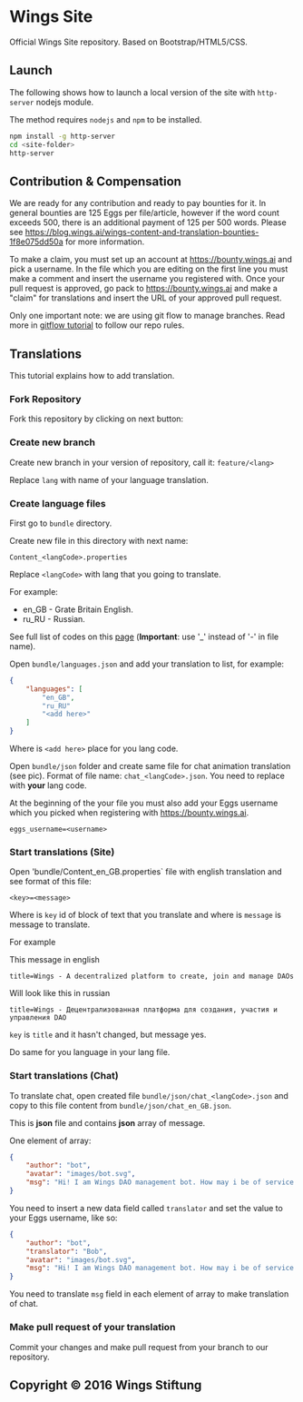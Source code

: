 # Wings Site

Official Wings Site repository. Based on Bootstrap/HTML5/CSS.

## Launch

The following shows how to launch a local version of the site with `http-server` nodejs module.

The method requires `nodejs` and `npm` to be installed.

```sh
npm install -g http-server
cd <site-folder>
http-server
```

## Contribution & Compensation

We are ready for any contribution and ready to pay bounties for it.  In general bounties are 125 Eggs per file/article, however if the word count exceeds 500, there is an additional payment of 125 per 500 words.  Please see https://blog.wings.ai/wings-content-and-translation-bounties-1f8e075dd50a for more information.

To make a claim, you must set up an account at https://bounty.wings.ai and pick a username.  In the file which you are editing on the first line you must make a comment and insert the username you registered with. Once your pull request is approved, go pack to https://bounty.wings.ai and make a "claim" for translations and insert the URL of your approved pull request.

Only one important note: we are using git flow to manage branches. Read more in [gitflow tutorial](http://danielkummer.github.io/git-flow-cheatsheet/) to follow our repo rules.

## Translations

This tutorial explains how to add translation.

### Fork Repository

Fork this repository by clicking on next button:


### Create new branch

Create new branch in your version of repository, call it: `feature/<lang>` 

Replace `lang` with name of your language translation.

### Create language files

First go to `bundle` directory.

Create new file in this directory with next name:

```
Content_<langCode>.properties
```

Replace `<langCode>` with lang that you going to translate.

For example:

* en_GB - Grate Britain English.
* ru_RU - Russian.

See full list of codes on this [page](http://www.lingoes.net/en/translator/langcode.htm) (**Important**: use '_' instead of '-' in file name).

Open `bundle/languages.json` and add your translation to list, for example:

```json
{
	"languages": [
		"en_GB",
		"ru_RU"
		"<add here>"
	]
}
```

Where is `<add here>` place for you lang code.

Open `bundle/json` folder and create same file for chat animation translation (see pic).
Format of file name: `chat_<langCode>.json`. You need to replace <langCode> with **your** lang code.

At the beginning of the your file you must also add your Eggs username which you picked when registering with https://bounty.wings.ai.

```
eggs_username=<username>
```


### Start translations (Site)

Open 'bundle/Content_en_GB.properties` file with english translation and see format of this file:

```
<key>=<message>
```

Where is `key` id of block of text that you translate and where is `message` is message to translate.

For example 

This message in english

```
title=Wings - A decentralized platform to create, join and manage DAOs
```

Will look like this in russian

```
title=Wings - Децентрализованная платформа для создания, участия и управления DAO
```

`key` is `title` and it hasn't changed, but message yes.

Do same for you language in your lang file.



### Start translations (Chat)

To translate chat, open created file `bundle/json/chat_<langCode>.json` and copy to this file content from `bundle/json/chat_en_GB.json`.

This is **json** file and contains **json** array of message.

One element of array:

```json
{
	"author": "bot",
	"avatar": "images/bot.svg",
	"msg": "Hi! I am Wings DAO management bot. How may i be of service ?"
}
```

You need to insert a new data field called `translator` and set the value to your Eggs username, like so:

```json
{
	"author": "bot",
	"translator": "Bob",
	"avatar": "images/bot.svg",
	"msg": "Hi! I am Wings DAO management bot. How may i be of service ?"
}
```

You need to translate `msg` field in each element of array to make translation of chat.

### Make pull request of your translation

Commit your changes and make pull request from your branch to our repository.

## Copyright © 2016 Wings Stiftung